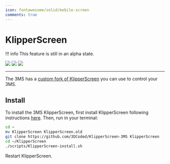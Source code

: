 ```yaml
---
icon: fontawesome/solid/mobile-screen
comments: true
---
```


# KlipperScreen

!!! info
    This feature is still in an alpha state.

![](ks_home.png)
![](ks_main.png)
![](ks_settings.png)

---

The 3MS has a [custom fork of KlipperScreen](https://github.com/3DCoded/KlipperScreen-3MS) you can use to control your 3MS.

## Install

To install the 3MS KlipperScreen, first install KlipperScreen following instructions [here](https://klipperscreen.readthedocs.io/en/latest/Installation/). Then, run in your terminal:

```sh
cd ~
mv KlipperScreen KlipperScreen.old
git clone https://github.com/3DCoded/KlipperScreen-3MS KlipperScreen
cd ~/KlipperScreen
./scripts/KlipperScreen-install.sh
```

Restart KlipperScreen.